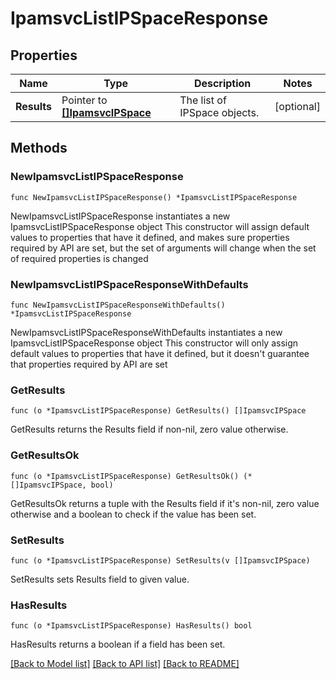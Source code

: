 # IpamsvcListIPSpaceResponse

## Properties

Name | Type | Description | Notes
------------ | ------------- | ------------- | -------------
**Results** | Pointer to [**[]IpamsvcIPSpace**](IpamsvcIPSpace.md) | The list of IPSpace objects. | [optional] 

## Methods

### NewIpamsvcListIPSpaceResponse

`func NewIpamsvcListIPSpaceResponse() *IpamsvcListIPSpaceResponse`

NewIpamsvcListIPSpaceResponse instantiates a new IpamsvcListIPSpaceResponse object
This constructor will assign default values to properties that have it defined,
and makes sure properties required by API are set, but the set of arguments
will change when the set of required properties is changed

### NewIpamsvcListIPSpaceResponseWithDefaults

`func NewIpamsvcListIPSpaceResponseWithDefaults() *IpamsvcListIPSpaceResponse`

NewIpamsvcListIPSpaceResponseWithDefaults instantiates a new IpamsvcListIPSpaceResponse object
This constructor will only assign default values to properties that have it defined,
but it doesn't guarantee that properties required by API are set

### GetResults

`func (o *IpamsvcListIPSpaceResponse) GetResults() []IpamsvcIPSpace`

GetResults returns the Results field if non-nil, zero value otherwise.

### GetResultsOk

`func (o *IpamsvcListIPSpaceResponse) GetResultsOk() (*[]IpamsvcIPSpace, bool)`

GetResultsOk returns a tuple with the Results field if it's non-nil, zero value otherwise
and a boolean to check if the value has been set.

### SetResults

`func (o *IpamsvcListIPSpaceResponse) SetResults(v []IpamsvcIPSpace)`

SetResults sets Results field to given value.

### HasResults

`func (o *IpamsvcListIPSpaceResponse) HasResults() bool`

HasResults returns a boolean if a field has been set.


[[Back to Model list]](../README.md#documentation-for-models) [[Back to API list]](../README.md#documentation-for-api-endpoints) [[Back to README]](../README.md)


